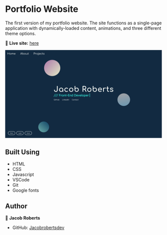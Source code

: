 # Portfolio Website

The first version of my portfolio website. The site functions as a single-page application with dynamically-loaded content, animations, and three different theme options.

🔗 **Live site:** [here](https://jacobroberts.dev)

<img src="images/portfolio-screenshot.png" width="600px" alt="Screenshot">

## Built Using

- HTML
- CSS
- Javascript
- VSCode
- Git
- Google fonts

## Author

👤 **Jacob Roberts**

- GitHub: [Jacobrobertsdev](https://github.com/jacobrobertsdev)
